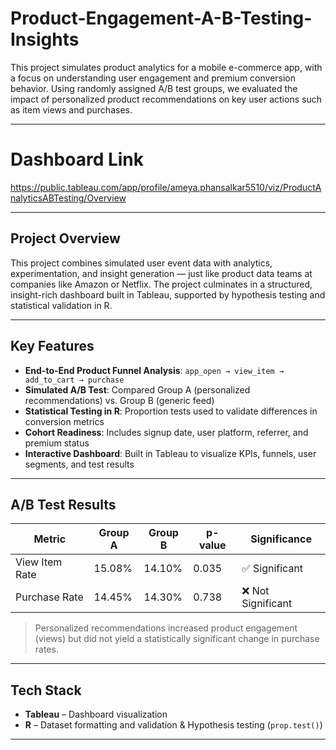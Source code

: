 # Product-Engagement-A-B-Testing-Insights

This project simulates product analytics for a mobile e-commerce app, with a focus on understanding user engagement and premium conversion behavior. Using randomly assigned A/B test groups, we evaluated the impact of personalized product recommendations on key user actions such as item views and purchases.

---

# Dashboard Link

https://public.tableau.com/app/profile/ameya.phansalkar5510/viz/ProductAnalyticsABTesting/Overview

---

## Project Overview

This project combines simulated user event data with analytics, experimentation, and insight generation — just like product data teams at companies like Amazon or Netflix. The project culminates in a structured, insight-rich dashboard built in Tableau, supported by hypothesis testing and statistical validation in R.

---

## Key Features

- **End-to-End Product Funnel Analysis**: `app_open → view_item → add_to_cart → purchase`
- **Simulated A/B Test**: Compared Group A (personalized recommendations) vs. Group B (generic feed)
- **Statistical Testing in R**: Proportion tests used to validate differences in conversion metrics
- **Cohort Readiness**: Includes signup date, user platform, referrer, and premium status
- **Interactive Dashboard**: Built in Tableau to visualize KPIs, funnels, user segments, and test results

---

## A/B Test Results

| Metric            | Group A   | Group B   | p-value | Significance |
|-------------------|-----------|-----------|---------|--------------|
| View Item Rate    | 15.08%    | 14.10%    | 0.035   | ✅ Significant |
| Purchase Rate     | 14.45%    | 14.30%    | 0.738   | ❌ Not Significant |

> Personalized recommendations increased product engagement (views) but did not yield a statistically significant change in purchase rates.

---

## Tech Stack

- **Tableau** – Dashboard visualization
- **R** – Dataset formatting and validation & Hypothesis testing (`prop.test()`)

---



